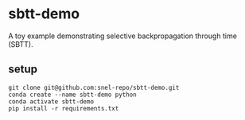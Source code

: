 # sbtt-demo
A toy example demonstrating selective backpropagation through time (SBTT).

## setup
```
git clone git@github.com:snel-repo/sbtt-demo.git
conda create --name sbtt-demo python
conda activate sbtt-demo
pip install -r requirements.txt
```
